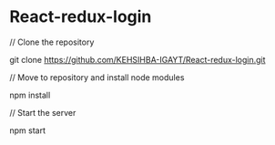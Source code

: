 # React-redux-login

// Clone the repository

git clone https://github.com/KEHSIHBA-IGAYT/React-redux-login.git

// Move to repository and install node modules

npm install

// Start the server

npm start
